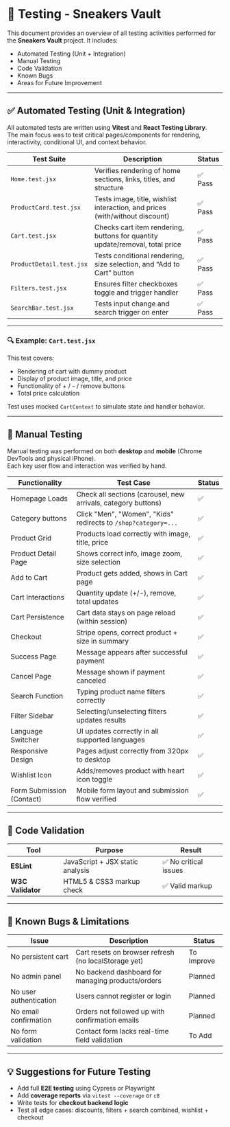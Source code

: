 # 🧪 Testing - Sneakers Vault

This document provides an overview of all testing activities performed for the **Sneakers Vault** project. It includes:

- Automated Testing (Unit + Integration)
- Manual Testing
- Code Validation
- Known Bugs
- Areas for Future Improvement

---

## ✅ Automated Testing (Unit & Integration)

All automated tests are written using **Vitest** and **React Testing Library**.  
The main focus was to test critical pages/components for rendering, interactivity, conditional UI, and context behavior.

| Test Suite              | Description                                                              | Status |
|-------------------------|--------------------------------------------------------------------------|--------|
| `Home.test.jsx`         | Verifies rendering of home sections, links, titles, and structure        | ✅ Pass |
| `ProductCard.test.jsx`  | Tests image, title, wishlist interaction, and prices (with/without discount) | ✅ Pass |
| `Cart.test.jsx`         | Checks cart item rendering, buttons for quantity update/removal, total price | ✅ Pass |
| `ProductDetail.test.jsx`| Tests conditional rendering, size selection, and “Add to Cart” button    | ✅ Pass |
| `Filters.test.jsx`      | Ensures filter checkboxes toggle and trigger handler                     | ✅ Pass |
| `SearchBar.test.jsx`    | Tests input change and search trigger on enter                           | ✅ Pass |

---

### 🔍 Example: `Cart.test.jsx`

This test covers:

- Rendering of cart with dummy product
- Display of product image, title, and price
- Functionality of + / - / remove buttons
- Total price calculation

Test uses mocked `CartContext` to simulate state and handler behavior.

---

## 🧪 Manual Testing

Manual testing was performed on both **desktop** and **mobile** (Chrome DevTools and physical iPhone).  
Each key user flow and interaction was verified by hand.

| Functionality                             | Test Case                                                        | Status |
|------------------------------------------|-------------------------------------------------------------------|--------|
| Homepage Loads                            | Check all sections (carousel, new arrivals, category buttons)     | ✅     |
| Category buttons                          | Click "Men", "Women", "Kids" redirects to `/shop?category=...`   | ✅     |
| Product Grid                              | Products load correctly with image, title, price                  | ✅     |
| Product Detail Page                       | Shows correct info, image zoom, size selection                    | ✅     |
| Add to Cart                               | Product gets added, shows in Cart page                            | ✅     |
| Cart Interactions                         | Quantity update (+/-), remove, total updates                      | ✅     |
| Cart Persistence                          | Cart data stays on page reload (within session)                   | ✅     |
| Checkout                                  | Stripe opens, correct product + size in summary                   | ✅     |
| Success Page                              | Message appears after successful payment                          | ✅     |
| Cancel Page                               | Message shown if payment canceled                                 | ✅     |
| Search Function                           | Typing product name filters correctly                             | ✅     |
| Filter Sidebar                            | Selecting/unselecting filters updates results                     | ✅     |
| Language Switcher                         | UI updates correctly in all supported languages                   | ✅     |
| Responsive Design                         | Pages adjust correctly from 320px to desktop                      | ✅     |
| Wishlist Icon                             | Adds/removes product with heart icon toggle                       | ✅     |
| Form Submission (Contact)                 | Mobile form layout and submission flow verified                   | ✅     |

---

## 🧹 Code Validation

| Tool              | Purpose                            | Result              |
|-------------------|------------------------------------|---------------------|
| **ESLint**        | JavaScript + JSX static analysis   | ✅ No critical issues |
| **W3C Validator** | HTML5 & CSS3 markup check          | ✅ Valid markup      |

---

## 🐞 Known Bugs & Limitations

| Issue                  | Description                                                  | Status     |
|------------------------|--------------------------------------------------------------|------------|
| No persistent cart     | Cart resets on browser refresh (no localStorage yet)         | To Improve |
| No admin panel         | No backend dashboard for managing products/orders            | Planned    |
| No user authentication | Users cannot register or login                               | Planned    |
| No email confirmation  | Orders not followed up with confirmation emails              | Planned    |
| No form validation     | Contact form lacks real-time field validation                | To Add     |

---

## 💡 Suggestions for Future Testing

- Add full **E2E testing** using Cypress or Playwright
- Add **coverage reports** via `vitest --coverage` or `c8`
- Write tests for **checkout backend logic**
- Test all edge cases: discounts, filters + search combined, wishlist + checkout
